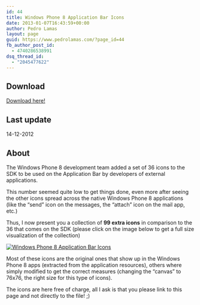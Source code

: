 ```yaml
---
id: 44
title: Windows Phone 8 Application Bar Icons
date: 2013-01-07T16:43:59+00:00
author: Pedro Lamas
layout: page
guid: https://www.pedrolamas.com/?page_id=44
fb_author_post_id:
  - 4740286538991
dsq_thread_id:
  - "2045477622"
---
```

## Download

[Download here!](wp-content/uploads/downloads/2013/01/WP8AppbarIcons.zip)

## Last update

14-12-2012

## About

The Windows Phone 8 development team added a set of 36 icons to the SDK to be used on the Application Bar by developers of external applications.

This number seemed quite low to get things done, even more after seeing the other icons spread across the native Windows Phone 8 applications (like the “send” icon on the messages, the “attach” icon on the mail app, etc.)

Thus, I now present you a collection of **99 extra icons** in comparison to the 36 that comes on the SDK (please click on the image below to get a full size visualization of the collection)

[![Windows Phone 8 Application Bar Icons](wp-content/uploads/2013/01/Windows-Phone-8-Application-Bar-Icons-thumb.png)](wp-content/uploads/2013/01/Windows-Phone-8-Application-Bar-Icons.png)

Most of these icons are the original ones that show up in the Windows Phone 8 apps (extracted from the application resources), others where simply modified to get the correct measures (changing the “canvas” to 76x76, the right size for this type of icons).

The icons are here free of charge, all I ask is that you please link to this page and not directly to the file! ;)
